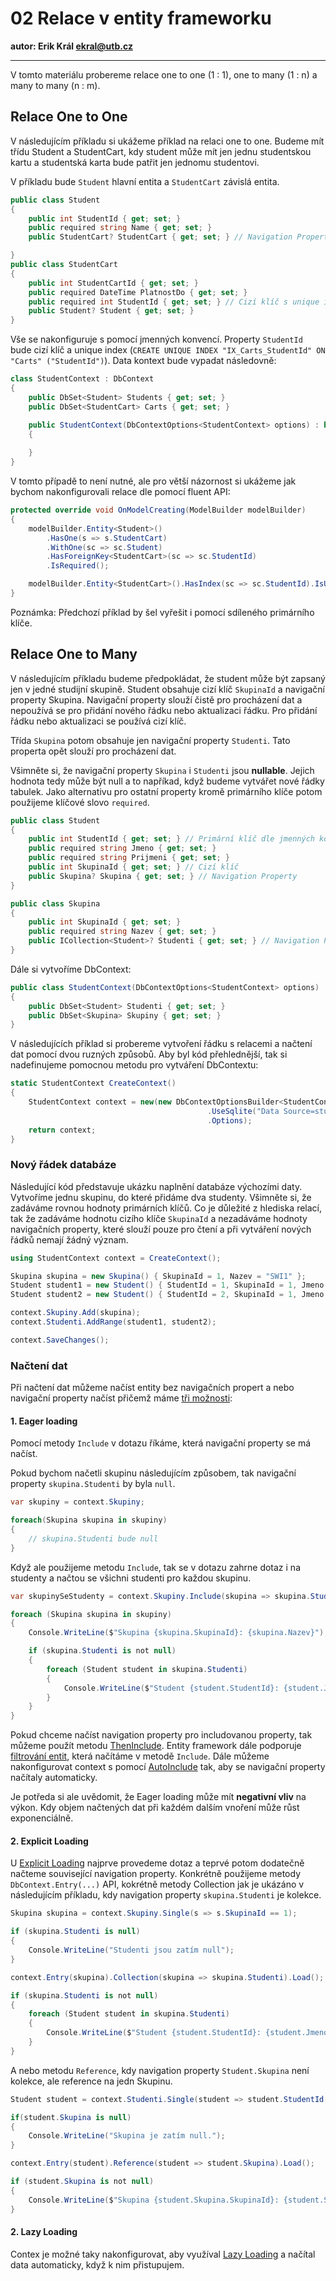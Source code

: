 # 02 Relace v entity frameworku

**autor: Erik Král ekral@utb.cz**

---

V tomto materiálu probereme relace one to one (1 : 1), one to many (1 : n) a many to many (n : m).

## Relace One to One

V následujícím příkladu si ukážeme příklad na relaci one to one. Budeme mít třídu Student a StudentCart, kdy student může mít jen jednu studentskou kartu a studentská karta bude patřit jen jednomu studentovi.

V příkladu bude `Student` hlavní entita a `StudentCart` závislá entita.

```csharp
public class Student
{
    public int StudentId { get; set; }
    public required string Name { get; set; } 
    public StudentCart? StudentCart { get; set; } // Navigation Property to dependent

}
public class StudentCart
{
    public int StudentCartId { get; set; }
    public required DateTime PlatnostDo { get; set; }
    public required int StudentId { get; set; } // Cizí klíč s unique indexem
    public Student? Student { get; set; }
}
```

Vše se nakonfiguruje s pomocí jmenných konvencí. Property `StudentId` bude cizí klíč a unique index (`CREATE UNIQUE INDEX "IX_Carts_StudentId" ON "Carts" ("StudentId")`). Data kontext bude vypadat následovně:

```csharp
class StudentContext : DbContext
{
    public DbSet<Student> Students { get; set; }
    public DbSet<StudentCart> Carts { get; set; }

    public StudentContext(DbContextOptions<StudentContext> options) : base(options)
    {
        
    }
}
```

V tomto případě to není nutné, ale pro větší názornost si ukážeme jak bychom nakonfigurovali relace dle pomocí fluent API:

```csharp
protected override void OnModelCreating(ModelBuilder modelBuilder)
{
    modelBuilder.Entity<Student>()
        .HasOne(s => s.StudentCart)
        .WithOne(sc => sc.Student)
        .HasForeignKey<StudentCart>(sc => sc.StudentId)
        .IsRequired();

    modelBuilder.Entity<StudentCart>().HasIndex(sc => sc.StudentId).IsUnique();
}
```

Poznámka: Předchozí příklad by šel vyřešit i pomocí sdíleného primárního klíče.

## Relace One to Many

V následujícím příkladu budeme předpokládat, že student může být zapsaný jen v jedné studijní skupině. Student obsahuje cizí klíč `SkupinaId` a navigační property Skupina. Navigační property slouží čistě pro procházení dat a nepoužívá se pro přidání nového řádku nebo aktualizaci řádku. Pro přidání řádku nebo aktualizaci se používá cizí klíč.

Třída `Skupina` potom obsahuje jen navigační property `Studenti`. Tato properta opět slouží pro procházení dat.

Všimněte si, že navigační property `Skupina` i `Studenti` jsou **nullable**. Jejich hodnota tedy může být null a to napříkad, když budeme vytvářet nové řádky tabulek. Jako alternativu pro ostatní property kromě primárního klíče potom použijeme klíčové slovo `required`.


```csharp
public class Student
{
    public int StudentId { get; set; } // Primární klíč dle jmenných konvencí
    public required string Jmeno { get; set; }
    public required string Prijmeni { get; set; }
    public int SkupinaId { get; set; } // Cizí klíč
    public Skupina? Skupina { get; set; } // Navigation Property
}

public class Skupina
{
    public int SkupinaId { get; set; }
    public required string Nazev { get; set; } 
    public ICollection<Student>? Studenti { get; set; } // Navigation Property
}
```

Dále si vytvoříme DbContext:

```csharp
public class StudentContext(DbContextOptions<StudentContext> options) : DbContext(options)
{
    public DbSet<Student> Studenti { get; set; }
    public DbSet<Skupina> Skupiny { get; set; }
}
```

V následujících příklad si probereme vytvoření řádku s relacemi a načtení dat pomocí dvou ruzných způsobů. Aby byl kód přehlednější, tak si nadefinujeme pomocnou metodu pro vytváření DbContextu:

```csharp
static StudentContext CreateContext()
{
    StudentContext context = new(new DbContextOptionsBuilder<StudentContext>()
                                            .UseSqlite("Data Source=studenti.db")
                                            .Options);
    return context;
}
```

### Nový řádek databáze

Následující kód představuje ukázku naplnění databáze výchozími daty. Vytvoříme jednu skupinu, do které přidáme dva studenty. Všimněte si, že zadáváme rovnou hodnoty primárních klíčů. Co je důležité z hlediska relací, tak že zadáváme hodnotu cizího klíče `SkupinaId` a nezadáváme hodnoty navigačních property, které slouží pouze pro čtení a při vytváření nových řádků nemají žádný význam.


```csharp
using StudentContext context = CreateContext();

Skupina skupina = new Skupina() { SkupinaId = 1, Nazev = "SWI1" };
Student student1 = new Student() { StudentId = 1, SkupinaId = 1, Jmeno = "Jiri", Prijmeni = "Pokorny" };
Student student2 = new Student() { StudentId = 2, SkupinaId = 1, Jmeno = "Alena", Prijmeni = "Dulikova" };

context.Skupiny.Add(skupina);
context.Studenti.AddRange(student1, student2);

context.SaveChanges();
```

### Načtení dat

Při načtení dat můžeme načíst entity bez navigačních propert a nebo navigační property načíst přičemž máme [tři možnosti](https://learn.microsoft.com/en-us/ef/core/querying/related-data/):

#### 1. Eager loading

Pomocí metody `Include` v dotazu říkáme, která navigační property se má načíst.

Pokud bychom načetli skupinu následujícím způsobem, tak navigační property `skupina.Studenti` by byla `null`.

```csharp
var skupiny = context.Skupiny;

foreach(Skupina skupina in skupiny)
{
    // skupina.Studenti bude null
}
```

Když ale použijeme metodu `Include`, tak se v dotazu zahrne dotaz i na studenty a načtou se všichni studenti pro každou skupinu.

```csharp
var skupinySeStudenty = context.Skupiny.Include(skupina => skupina.Studenti);

foreach (Skupina skupina in skupiny)
{
    Console.WriteLine($"Skupina {skupina.SkupinaId}: {skupina.Nazev}");

    if (skupina.Studenti is not null)
    {
        foreach (Student student in skupina.Studenti)
        {
            Console.WriteLine($"Student {student.StudentId}: {student.Jmeno} {student.Prijmeni}");
        }
    }
}
```

Pokud chceme načíst navigation property pro includovanou property, tak můžeme použít metodu [ThenInclude](https://learn.microsoft.com/en-us/ef/core/querying/related-data/eager#including-multiple-levels). Entity framework dále podporuje [filtrování entit](https://learn.microsoft.com/en-us/ef/core/querying/related-data/eager#filtered-include), která načítáme v metodě `Include`. Dále můžeme nakonfigurovat context s pomocí [AutoInclude](https://learn.microsoft.com/en-us/ef/core/querying/related-data/eager#model-configuration-for-auto-including-navigations) tak, aby se navigační property načítaly automaticky.

Je potředa si ale uvědomit, že Eager loading může mít **negativní vliv** na výkon. Kdy objem načtených dat při každém dalším vnoření může růst exponenciálně. 

#### 2. Explicit Loading

U [Explicit Loading](https://learn.microsoft.com/en-us/ef/core/querying/related-data/explicit#explicit-loading) najprve provedeme dotaz a teprvé potom dodatečně načteme související navigation property. Konkrétně použijeme metody `DbContext.Entry(...)` API, kokrétně metody Collection jak je ukázáno v následujícím příkladu, kdy navigation property `skupina.Studenti` je kolekce.

```csharp
Skupina skupina = context.Skupiny.Single(s => s.SkupinaId == 1);

if (skupina.Studenti is null)
{
    Console.WriteLine("Studenti jsou zatím null");
}

context.Entry(skupina).Collection(skupina => skupina.Studenti).Load();

if (skupina.Studenti is not null)
{
    foreach (Student student in skupina.Studenti)
    {
        Console.WriteLine($"Student {student.StudentId}: {student.Jmeno} {student.Prijmeni}");
    }
}
```

A nebo metodu `Reference`, kdy navigation property `Student.Skupina` není kolekce, ale reference na jedn Skupinu.

```csharp
Student student = context.Studenti.Single(student => student.StudentId == 1);

if(student.Skupina is null)
{
    Console.WriteLine("Skupina je zatím null.");
}

context.Entry(student).Reference(student => student.Skupina).Load();

if (student.Skupina is not null)
{
    Console.WriteLine($"Skupina {student.Skupina.SkupinaId}: {student.Skupina.Nazev}");
}
```

#### 2. Lazy Loading

Contex je možné taky nakonfigurovat, aby využíval [Lazy Loading](https://learn.microsoft.com/en-us/ef/core/querying/related-data/lazy) a načítal data automaticky, když k nim přistupujem. 